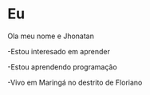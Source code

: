 # Eu 

Ola meu nome e Jhonatan

-Estou interesado em aprender

-Estou aprendendo programação

-Vivo em Maringá no destrito de Floriano
